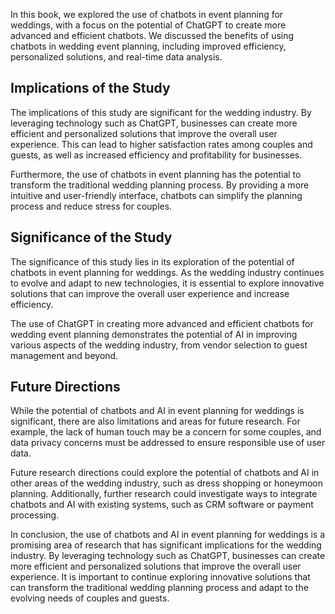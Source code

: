 

In this book, we explored the use of chatbots in event planning for weddings, with a focus on the potential of ChatGPT to create more advanced and efficient chatbots. We discussed the benefits of using chatbots in wedding event planning, including improved efficiency, personalized solutions, and real-time data analysis.

Implications of the Study
-------------------------

The implications of this study are significant for the wedding industry. By leveraging technology such as ChatGPT, businesses can create more efficient and personalized solutions that improve the overall user experience. This can lead to higher satisfaction rates among couples and guests, as well as increased efficiency and profitability for businesses.

Furthermore, the use of chatbots in event planning has the potential to transform the traditional wedding planning process. By providing a more intuitive and user-friendly interface, chatbots can simplify the planning process and reduce stress for couples.

Significance of the Study
-------------------------

The significance of this study lies in its exploration of the potential of chatbots in event planning for weddings. As the wedding industry continues to evolve and adapt to new technologies, it is essential to explore innovative solutions that can improve the overall user experience and increase efficiency.

The use of ChatGPT in creating more advanced and efficient chatbots for wedding event planning demonstrates the potential of AI in improving various aspects of the wedding industry, from vendor selection to guest management and beyond.

Future Directions
-----------------

While the potential of chatbots and AI in event planning for weddings is significant, there are also limitations and areas for future research. For example, the lack of human touch may be a concern for some couples, and data privacy concerns must be addressed to ensure responsible use of user data.

Future research directions could explore the potential of chatbots and AI in other areas of the wedding industry, such as dress shopping or honeymoon planning. Additionally, further research could investigate ways to integrate chatbots and AI with existing systems, such as CRM software or payment processing.

In conclusion, the use of chatbots and AI in event planning for weddings is a promising area of research that has significant implications for the wedding industry. By leveraging technology such as ChatGPT, businesses can create more efficient and personalized solutions that improve the overall user experience. It is important to continue exploring innovative solutions that can transform the traditional wedding planning process and adapt to the evolving needs of couples and guests.
